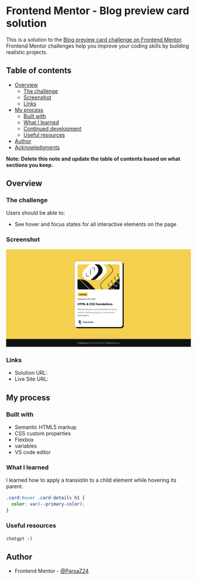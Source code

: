 # Frontend Mentor - Blog preview card solution

This is a solution to the [Blog preview card challenge on Frontend Mentor](https://www.frontendmentor.io/challenges/blog-preview-card-ckPaj01IcS). Frontend Mentor challenges help you improve your coding skills by building realistic projects.

## Table of contents

- [Overview](#overview)
  - [The challenge](#the-challenge)
  - [Screenshot](#screenshot)
  - [Links](#links)
- [My process](#my-process)
  - [Built with](#built-with)
  - [What I learned](#what-i-learned)
  - [Continued development](#continued-development)
  - [Useful resources](#useful-resources)
- [Author](#author)
- [Acknowledgments](#acknowledgments)

**Note: Delete this note and update the table of contents based on what sections you keep.**

## Overview

### The challenge

Users should be able to:

- See hover and focus states for all interactive elements on the page

### Screenshot

![](./Screenshot%202025-10-05%20at%2021-00-50%20Frontend%20Mentor%20Blog%20preview%20card.png)

### Links

- Solution URL: []()
- Live Site URL: []()

## My process

### Built with

- Semantic HTML5 markup
- CSS custom properties
- Flexbox
- variables
- VS code editor

### What I learned

I learned how to apply a transiotin to a child element while hovering its parent.

```css
.card:hover .card-details h1 {
  color: var(--primary-color);
}
```

### Useful resources

`chatgpt :)`

## Author

- Frontend Mentor - [@ParsaZ24](https://www.frontendmentor.io/profile/ParsaZ24)
